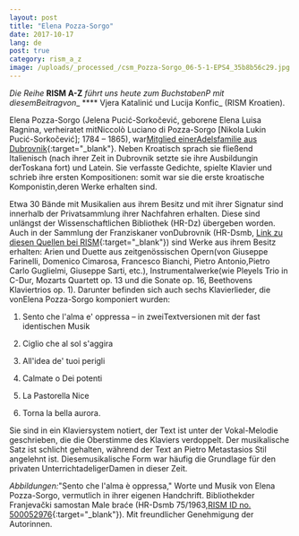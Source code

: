 ```yaml
---
layout: post
title: "Elena Pozza-Sorgo"
date: 2017-10-17
lang: de
post: true
category: rism_a_z
image: /uploads/_processed_/csm_Pozza-Sorgo_06-5-1-EPS4_35b8b56c29.jpg
---
```



_Die Reihe_ **RISM A-Z** _führt uns heute zum BuchstabenP mit diesemBeitragvon__ **** Vjera Katalinić und Lucija Konfic_ (RISM Kroatien).

Elena Pozza-Sorgo (Jelena Pucić-Sorkočević, geborene Elena Luisa Ragnina, verheiratet mitNiccolò Luciano di Pozza-Sorgo [Nikola Lukin Pucić-Sorkočević]; 1784 – 1865), war[Mitglied einerAdelsfamilie aus Dubrovnik](/new_publications/2014/10/13/vjera-katalinić-the-sorkočevićes-aristocratic.html){:target="_blank"}. Neben Kroatisch sprach sie fließend Italienisch (nach ihrer Zeit in Dubrovnik setzte sie ihre Ausbildungin derToskana fort) und Latein. Sie verfasste Gedichte, spielte Klavier und schrieb ihre ersten Kompositionen: somit war sie die erste kroatische Komponistin,deren Werke erhalten sind.

Etwa 30 Bände mit Musikalien aus ihrem Besitz und mit ihrer Signatur sind innerhalb der Privatsammlung ihrer Nachfahren erhalten. Diese sind unlängst der Wissenschaftlichen Bibliothek (HR-Dz) übergeben worden. Auch in der Sammlung der Franziskaner vonDubrovnik (HR-Dsmb, [Link zu diesen Quellen bei RISM](https://opac.rism.info/search?View=rism&q=pozza+sorgo+elena&Language=de){:target="_blank"}) sind Werke aus ihrem Besitz erhalten: Arien und Duette aus zeitgenössischen Opern(von Giuseppe Farinelli, Domenico Cimarosa, Francesco Bianchi, Pietro Antonio,Pietro Carlo Guglielmi, Giuseppe Sarti, etc.), Instrumentalwerke(wie Pleyels Trio in C-Dur, Mozarts Quartett op. 13 und die Sonate op. 16, Beethovens Klaviertrios op. 1). Darunter befinden sich auch sechs Klavierlieder, die vonElena Pozza-Sorgo komponiert wurden:

1) Sento che l'alma e' oppressa – in zweiTextversionen mit der fast identischen Musik

2) Ciglio che al sol s'aggira

3) All'idea de' tuoi perigli

4) Calmate o Dei potenti

5) La Pastorella Nice

6) Torna la bella aurora.

Sie sind in ein Klaviersystem notiert, der Text ist unter der Vokal-Melodie geschrieben, die die Oberstimme des Klaviers verdoppelt. Der musikalische Satz ist schlicht gehalten, während der Text an Pietro Metastasios Stil angelehnt ist. Diesemusikalische Form war häufig die Grundlage für den privaten UnterrichtadeligerDamen in dieser Zeit.



_Abbildungen:_"Sento che l'alma è oppressa," Worte und Musik von Elena Pozza-Sorgo, vermutlich in ihrer eigenen Handchrift. Bibliothekder Franjevački samostan Male braće (HR-Dsmb 75/1963,[RISM ID no. 500052976](https://opac.rism.info/search?id=500052976&Language=de){:target="_blank"}). Mit freundlicher Genehmigung der Autorinnen.

<script type="text/javascript">var switchTo5x=true;</script><script type="text/javascript" src="http://w.sharethis.com/button/buttons.js"></script><script type="text/javascript">stLight.options({publisher: "9b601438-1ce1-49d8-bfd7-9cff5df54c17", doNotHash: false, doNotCopy: false, hashAddressBar: false});</script>